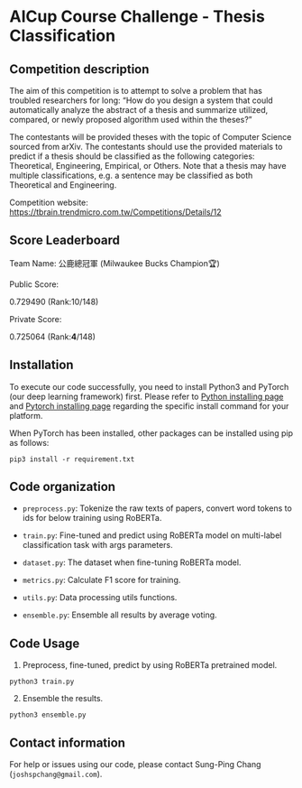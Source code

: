 # AICup Course Challenge - Thesis Classification

## Competition description

The aim of this competition is to attempt to solve a problem that has troubled researchers for long: 
“How do you design a system that could automatically analyze the abstract of a thesis and summarize utilized, compared, or 
newly proposed algorithm used within the theses?”

The contestants will be provided theses with the topic of Computer Science sourced from arXiv. 
The contestants should use the provided materials to predict if a thesis should be classified as the following categories: 
Theoretical, Engineering, Empirical, or Others. Note that a thesis may have multiple classifications, 
e.g. a sentence may be classified as both Theoretical and Engineering.

Competition website: https://tbrain.trendmicro.com.tw/Competitions/Details/12

## Score Leaderboard
Team Name: 公鹿總冠軍 (Milwaukee Bucks Champion:trophy:)

Public Score:

0.729490 (Rank:10/148)

Private Score:

0.725064 (Rank:**4**/148)

## Installation

To execute our code successfully, you need to install Python3 and PyTorch (our deep learning framework) first. 
Please refer to [Python installing page](https://www.python.org/downloads/) and [Pytorch installing page](https://pytorch.org/get-started/locally/#start-locally) 
regarding the specific install command for your platform.

When PyTorch has been installed, other packages can be installed using pip as follows:
```
pip3 install -r requirement.txt
```

## Code organization

*   `preprocess.py`: Tokenize the raw texts of papers, convert word tokens to ids for below training using RoBERTa.

*   `train.py`: Fine-tuned and predict using RoBERTa model on multi-label classification task with args parameters. 

*   `dataset.py`: The dataset when fine-tuning RoBERTa model.

*   `metrics.py`: Calculate F1 score for training.

*   `utils.py`: Data processing utils functions.

*   `ensemble.py`: Ensemble all results by average voting.

## Code Usage

1. Preprocess, fine-tuned, predict by using RoBERTa pretrained model.
```
python3 train.py
```
2. Ensemble the results.
```
python3 ensemble.py
```

## Contact information

For help or issues using our code, please contact Sung-Ping Chang (`joshspchang@gmail.com`).
